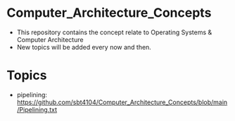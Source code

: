 # Computer_Architecture_Concepts

- This repository contains the concept relate to Operating Systems & Computer Architecture
- New topics will be added every now and then.

Topics
======

- pipelining: https://github.com/sbt4104/Computer_Architecture_Concepts/blob/main/Pipelining.txt